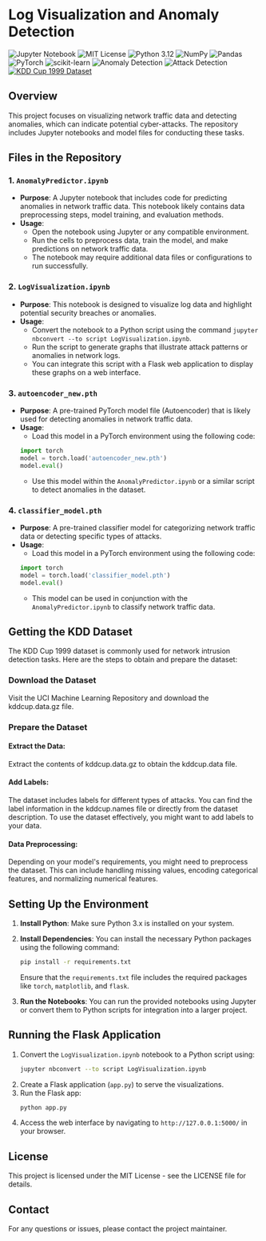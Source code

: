 
# Log Visualization and Anomaly Detection

![Jupyter Notebook](https://img.shields.io/badge/Jupyter%20Notebook-Project-blue.svg)
![MIT License](https://img.shields.io/badge/License-MIT-blue.svg)
![Python 3.12](https://img.shields.io/badge/Python-3.12-blue.svg)
![NumPy](https://img.shields.io/badge/Numpy-1.21.2-orange.svg)
![Pandas](https://img.shields.io/badge/Pandas-1.3.3-blue.svg)
![PyTorch](https://img.shields.io/badge/PyTorch-1.9.0-red.svg)
![scikit-learn](https://img.shields.io/badge/scikit--learn-0.24.2-green.svg)
![Anomaly Detection](https://img.shields.io/badge/Anomaly%20Detection-Enabled-brightgreen.svg)
![Attack Detection](https://img.shields.io/badge/Attack%20Finding-Active-red.svg)
[![KDD Cup 1999 Dataset](https://img.shields.io/badge/KDD%20Cup%201999-Dataset-yellow)](http://kdd.ics.uci.edu/databases/kddcup99/)

## Overview
This project focuses on visualizing network traffic data and detecting anomalies, which can indicate potential cyber-attacks. The repository includes Jupyter notebooks and model files for conducting these tasks.

## Files in the Repository

### 1. `AnomalyPredictor.ipynb`
- **Purpose**: A Jupyter notebook that includes code for predicting anomalies in network traffic data. This notebook likely contains data preprocessing steps, model training, and evaluation methods.
- **Usage**: 
    - Open the notebook using Jupyter or any compatible environment.
    - Run the cells to preprocess data, train the model, and make predictions on network traffic data.
    - The notebook may require additional data files or configurations to run successfully.

### 2. `LogVisualization.ipynb`
- **Purpose**: This notebook is designed to visualize log data and highlight potential security breaches or anomalies.
- **Usage**:
    - Convert the notebook to a Python script using the command `jupyter nbconvert --to script LogVisualization.ipynb`.
    - Run the script to generate graphs that illustrate attack patterns or anomalies in network logs.
    - You can integrate this script with a Flask web application to display these graphs on a web interface.

### 3. `autoencoder_new.pth`
- **Purpose**: A pre-trained PyTorch model file (Autoencoder) that is likely used for detecting anomalies in network traffic data.
- **Usage**:
    - Load this model in a PyTorch environment using the following code:
    ```python
    import torch
    model = torch.load('autoencoder_new.pth')
    model.eval()
    ```
    - Use this model within the `AnomalyPredictor.ipynb` or a similar script to detect anomalies in the dataset.

### 4. `classifier_model.pth`
- **Purpose**: A pre-trained classifier model for categorizing network traffic data or detecting specific types of attacks.
- **Usage**:
    - Load this model in a PyTorch environment using the following code:
    ```python
    import torch
    model = torch.load('classifier_model.pth')
    model.eval()
    ```
    - This model can be used in conjunction with the `AnomalyPredictor.ipynb` to classify network traffic data.
 
## Getting the KDD Dataset
The KDD Cup 1999 dataset is commonly used for network intrusion detection tasks. Here are the steps to obtain and prepare the dataset:

### Download the Dataset
Visit the UCI Machine Learning Repository and download the kddcup.data.gz file.

### Prepare the Dataset
#### Extract the Data:
Extract the contents of kddcup.data.gz to obtain the kddcup.data file.

#### Add Labels:
The dataset includes labels for different types of attacks. You can find the label information in the kddcup.names file or directly from the dataset description.
To use the dataset effectively, you might want to add labels to your data.

#### Data Preprocessing:
Depending on your model's requirements, you might need to preprocess the dataset. This can include handling missing values, encoding categorical features, and normalizing numerical features.

## Setting Up the Environment

1. **Install Python**: Make sure Python 3.x is installed on your system.
2. **Install Dependencies**: You can install the necessary Python packages using the following command:
    ```bash
    pip install -r requirements.txt
    ```
   Ensure that the `requirements.txt` file includes the required packages like `torch`, `matplotlib`, and `flask`.

3. **Run the Notebooks**: You can run the provided notebooks using Jupyter or convert them to Python scripts for integration into a larger project.

## Running the Flask Application

1. Convert the `LogVisualization.ipynb` notebook to a Python script using:
    ```bash
    jupyter nbconvert --to script LogVisualization.ipynb
    ```
2. Create a Flask application (`app.py`) to serve the visualizations.
3. Run the Flask app:
    ```bash
    python app.py
    ```
4. Access the web interface by navigating to `http://127.0.0.1:5000/` in your browser.

## License
This project is licensed under the MIT License - see the LICENSE file for details.

## Contact
For any questions or issues, please contact the project maintainer.

